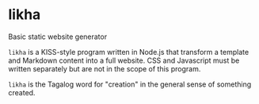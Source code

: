 # likha
Basic static website generator

`likha` is a KISS-style program written in Node.js that transform a template and Markdown content into a full website. CSS and Javascript must be written separately but are not in the scope of this program.

`likha` is the Tagalog word for "creation" in the general sense of something created.

